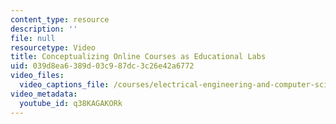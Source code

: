 ```yaml
---
content_type: resource
description: ''
file: null
resourcetype: Video
title: Conceptualizing Online Courses as Educational Labs
uid: 039d8ea6-389d-03c9-87dc-3c26e42a6772
video_files:
  video_captions_file: /courses/electrical-engineering-and-computer-science/6-004-computation-structures-spring-2017/instructor-insights/conceptualizing-online-courses-as-educational-labs/q38KAGAKORk.vtt
video_metadata:
  youtube_id: q38KAGAKORk
---
```

